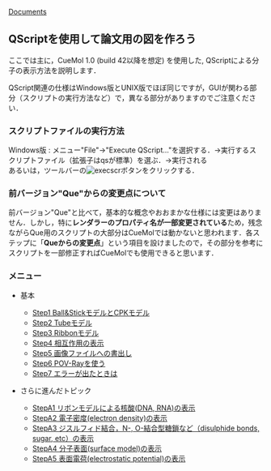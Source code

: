[Documents](../../Documents)

## QScriptを使用して論文用の図を作ろう

ここでは主に，CueMol 1.0 (build 42以降を想定) を使用した, QScriptによる分子の表示方法を説明します．

QScript関連の仕様はWindows版とUNIX版でほぼ同じですが，GUIが関わる部分（スクリプトの実行方法など）で，異なる部分がありますのでご注意ください．

### スクリプトファイルの実行方法

Windows版
:   メニュー"File"->"Execute QScript..."を選択する．→実行するスクリプトファイル（拡張子はqsが標準）を選ぶ．→実行される<br/>
あるいは，ツールバーの![execscr](../../assets/images/Documents/QScriptのチュートリアル/execscr.png)ボタンをクリックする．


### 前バージョン"Que"からの変更点について
前バージョン"Que"と比べて，基本的な概念やおおまかな仕様には変更はありません．しかし，特に**レンダラーのプロパティ名が一部変更されている**ため，残念ながらQue用のスクリプトの大部分はCueMolでは動かないと思われます．各ステップに「**Queからの変更点**」という項目を設けましたので，その部分を参考にスクリプトを一部修正すればCueMolでも使用できると思います．
### メニュー

* 基本
    * [Step1 Ball&StickモデルとCPKモデル](../../Documents/QScriptのチュートリアル/Step1)
    * [Step2 Tubeモデル](../../Documents/QScriptのチュートリアル/Step2)
    * [Step3 Ribbonモデル](../../Documents/QScriptのチュートリアル/Step3)
    * [Step4 相互作用の表示](../../Documents/QScriptのチュートリアル/Step4)
    * [Step5 画像ファイルへの書出し](../../Documents/QScriptのチュートリアル/Step5)
    * [Step6 POV-Rayを使う](../../Documents/QScriptのチュートリアル/Step6)
    * [Step7 エラーが出たときは](../../Documents/QScriptのチュートリアル/Step7)

* さらに進んだトピック 
    * [StepA1 リボンモデルによる核酸(DNA, RNA)の表示](../../Documents/QScriptのチュートリアル/StepA1)
    * [StepA2 電子密度(electron density)の表示](../../Documents/QScriptのチュートリアル/StepA2)
    * [StepA3 ジスルフィド結合，N-, O-結合型糖鎖など（disulphide bonds, sugar, etc）の表示](../../Documents/QScriptのチュートリアル/StepA3)
    * [StepA4 分子表面(surface model)の表示](../../Documents/QScriptのチュートリアル/StepA4)
    * [StepA5 表面電荷(electrostatic potential)の表示](../../Documents/QScriptのチュートリアル/StepA5)